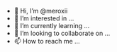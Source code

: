 - 👋 Hi, I’m @meroxii
- 👀 I’m interested in ...
- 🌱 I’m currently learning ...
- 💞️ I’m looking to collaborate on ...
- 📫 How to reach me ...

<!---
meroxii/meroxii is a ✨ special ✨ repository because its `README.md` (this file) appears on your GitHub profile.
You can click the Preview link to take a look at your changes.
--->

